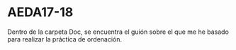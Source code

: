 # AEDA17-18

Dentro de la carpeta Doc, se encuentra el guión sobre el que me he basado para realizar la práctica de ordenación.
